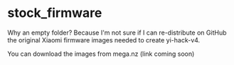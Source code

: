 # stock_firmware

Why an empty folder? Because I'm not sure if I can re-distribute on GitHub the original Xiaomi firmware images needed to create yi-hack-v4.

You can download the images from mega.nz (link coming soon)
